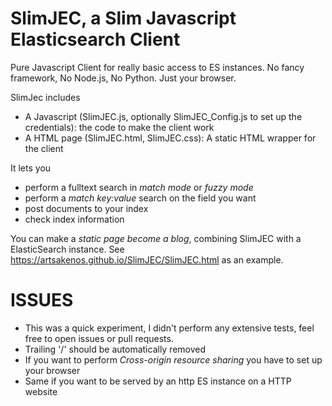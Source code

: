 
SlimJEC, a Slim Javascript Elasticsearch Client
===============================================
Pure Javascript Client for really basic access to ES instances.
No fancy framework, No Node.js, No Python. Just your browser.

SlimJec includes
* A Javascript (SlimJEC.js, optionally SlimJEC_Config.js to set up the credentials): the code to make the client work
* A HTML page (SlimJEC.html, SlimJEC.css): A static HTML wrapper for the client

It lets you
* perform a fulltext search in *match mode* or *fuzzy mode*
* perform a *match key:value* search on the field you want
* post documents to your index
* check index information

You can make a *static page become a blog*, combining SlimJEC with a ElasticSearch instance.
See https://artsakenos.github.io/SlimJEC/SlimJEC.html as an example.

ISSUES
======
* This was a quick experiment, I didn't perform any extensive tests, feel free to open issues or pull requests.
* Trailing '/' should be automatically removed
* If you want to perform *Cross-origin resource sharing* you have to set up your browser
* Same if you want to be served by an http ES instance on a HTTP website
